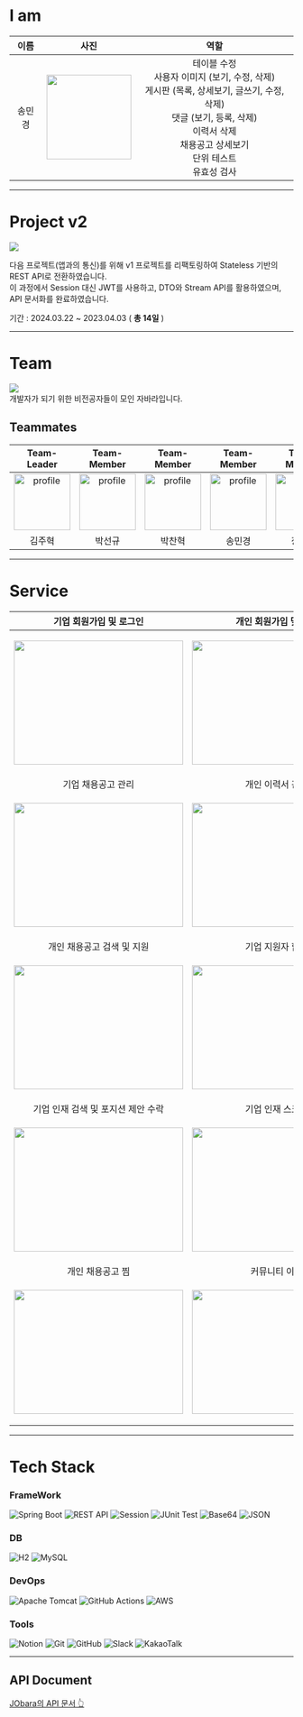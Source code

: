 # I am
| 이름 | 사진 | 역할 |  
|:--:|:--:|:---------------:|
| 송민경 | <img src="https://avatars.githubusercontent.com/u/153582401?v=4" width="150px"/> | 테이블 수정<br>사용자 이미지 (보기, 수정, 삭제)<br>게시판 (목록, 상세보기, 글쓰기, 수정, 삭제)<br>댓글 (보기, 등록, 삭제)<br>이력서 삭제<br>채용공고 상세보기<br>단위 테스트<br>유효성 검사|

---

# Project v2

<img src="https://github.com/kjh5848/miniproject-JOBALR/assets/161176345/8bc39efd-533f-4696-ae5c-99b07c0e1462"><br>

다음 프로젝트(앱과의 통신)를 위해 v1 프로젝트를 리팩토링하여 Stateless 기반의 REST API로 전환하였습니다.
<br>이 과정에서 Session 대신 JWT를 사용하고, DTO와 Stream API를 활용하였으며, API 문서화를 완료하였습니다.

기간 : 2024.03.22 ~ 2023.04.03 ( __총 14일__ )

---

# Team

<img src="https://github.com/kjh5848/miniproject-JOBALR/assets/161176345/8bc39efd-533f-4696-ae5c-99b07c0e1462"><br>
개발자가 되기 위한 비전공자들이 모인 자바라입니다.

## Teammates
| Team-Leader | Team-Member | Team-Member | Team-Member | Team-Member |
|:-----------:|:-----------:|:-----------:|:-----------:|:-----------:|
| <img src="https://github.com/vosw1/miniproject-jobala-v2-ssr/assets/153582401/d20420bf-008c-4fd0-a7e0-8983d7606c7c" alt="profile" width="100" height="100"> | <img src="https://github.com/vosw1/miniproject-jobala-v2-ssr/assets/153582401/c4180860-481a-46f0-a0e2-df05bdf8a586" alt="profile" width="100" height="100"> | <img src="https://github.com/vosw1/miniproject-jobala-v2-ssr/assets/153582401/9d7395db-e810-466e-bd9d-9216d18d0395" alt="profile" width="100" height="100"> | <img src="https://avatars.githubusercontent.com/u/153582401?v=4" alt="profile" width="100" height="100"> | <img src="https://github.com/vosw1/miniproject-jobala-v2-ssr/assets/153582401/84715293-8f3a-4939-8122-c85438791364" alt="profile" width="100" height="100"> |
| 김주혁 | 박선규 | 박찬혁 | 송민경 | 장유진 | 

---

# Service

| 기업 회원가입 및 로그인 | 개인 회원가입 및 로그 |
|:-----------------:|:-------------------:|
| <p align="center"><img src="https://github.com/vosw1/miniproject-jobala-v2-restapi/assets/153582401/ae047240-7848-4372-91f4-3e5df302f74b" width="300" height="220"/></p> | <p align="center"><img src="https://github.com/vosw1/miniproject-jobala-v2-restapi/assets/153582401/bfd06c3d-24c0-42b1-9f4e-b3449c2b7daa" width="300" height="220"/></p> |
| 기업 채용공고 관리 | 개인 이력서 관리 |
| <p align="center"><img src="https://github.com/vosw1/miniproject-jobala-v2-restapi/assets/153582401/e7d55541-98fe-45f7-91c9-9b7f3fd10134" width="300" height="220"/></p> | <p align="center"><img src="https://github.com/vosw1/miniproject-jobala-v2-restapi/assets/153582401/2a3f5ddf-b2f7-4b6c-80ec-38cbaaabc1ed" width="300" height="220"/></p> |
| 개인 채용공고 검색 및 지원 | 기업 지원자 합격 |
| <p align="center"><img src="https://github.com/vosw1/miniproject-jobala-v2-restapi/assets/153582401/f0351c06-a91f-45ee-bf83-7d3679df8306" width="300" height="220"/></p> | <p align="center"><img src="https://github.com/vosw1/miniproject-jobala-v2-restapi/assets/153582401/9f7dd8fa-f9d2-4921-8345-620492e64411" width="300" height="220"/></p> |
| 기업 인재 검색 및 포지션 제안 수락 | 기업 인재 스크랩 |
| <p align="center"><img src="https://github.com/vosw1/miniproject-jobala-v2-restapi/assets/153582401/07781096-0f37-4573-930b-914f0ba2c46c" width="300" height="220"/></p> | <p align="center"><img src="https://github.com/vosw1/miniproject-jobala-v2-restapi/assets/153582401/be7a72a7-b2fe-4450-b6de-cf719d792449" width="300" height="220"/></p> |
| 개인 채용공고 찜 | 커뮤니티 이용 |
| <p align="center"><img src="https://github.com/vosw1/miniproject-jobala-v2-restapi/assets/153582401/7fd60978-84c8-4e9b-aa41-d03425d5ab2f" width="300" height="220"/></p> | <p align="center"><img src="https://github.com/vosw1/miniproject-jobala-v2-restapi/assets/153582401/e0753fe3-737e-4fed-939b-0bea59e1e5ee" width="300" height="220"/></p> |

---

# Tech Stack

### FrameWork
![Spring Boot](https://img.shields.io/badge/-Spring%20Boot-brightgreen?logo=spring&logoColor=white)
![REST API](https://img.shields.io/badge/restapi-ED8B00?style=flat&logo=restapi&logoColor=white)
![Session](https://img.shields.io/badge/Session-ffcd00.svg?style=flat&logo=session&logoColor=white)
![JUnit Test](https://img.shields.io/badge/junitTest-E34F26?style=flat&logo=junit&logoColor=white)
![Base64](https://img.shields.io/badge/base64-FFA500?style=flat&logo=base64&logoColor=white)
![JSON](https://img.shields.io/badge/json-0078D4?style=flat&logo=json&logoColor=white)

### DB
![H2](https://img.shields.io/badge/-H2-orange?logo=amazondocumentdb&logoColor=white)
![MySQL](https://img.shields.io/badge/MySQL-005C84?style=flat&logo=mysql&logoColor=white)

### DevOps  
![Apache Tomcat](https://img.shields.io/badge/apache%20tomcat-%23F8DC75.svg?style=flat&logo=apache-tomcat&logoColor=black)
![GitHub Actions](https://img.shields.io/badge/Github_Actions-2088FF?style=flat&logo=githubactions&logoColor=white)
![AWS](https://img.shields.io/badge/Amazonaws-232F3E?style=flat&logo=amazonaws&logoColor=white)

### Tools
![Notion](https://img.shields.io/badge/-Notion-black?logo=notion&logoColor=white)
![Git](https://img.shields.io/badge/-Git-red?logo=git&logoColor=white)
![GitHub](https://img.shields.io/badge/-GitHub-black?logo=github&logoColor=white)
![Slack](https://img.shields.io/badge/-Slack-purple?logo=slack&logoColor=white)
![KakaoTalk](https://img.shields.io/badge/kakaotalk-ffcd00.svg?style=flat&logo=kakaotalk&logoColor=white)

---
## API Document
[ JObara의 API 문서 👆 ](https://valuable-garnet-407.notion.site/API-aeb68f07e90a477a917edcffff774f27)
